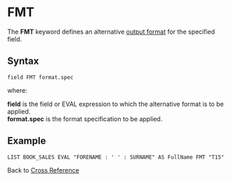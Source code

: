# FMT

<PageHeader />

The **FMT** keyword defines an alternative [output format](./../../../jbc/output-formatting/README.md) for the specified field.  

## Syntax

```
field FMT format.spec
```

where:

**field** is the field or EVAL expression to which the alternative format is to be applied.  
**format.spec** is the format specification to be applied.  

## Example

```
LIST BOOK_SALES EVAL "FORENAME : ' ' : SURNAME" AS FullName FMT "T15"
```

Back to [Cross Reference](./../README.md)

<PageFooter />
